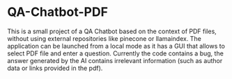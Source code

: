 # QA-Chatbot-PDF
  This is a small project of a QA Chatbot based on the context of PDF files, without using external repositories like pinecone or llamaindex.
The application can be launched from a local mode as it has a GUI that allows to select PDF file and enter a question.
Currently the code contains a bug, the answer generated by the AI contains irrelevant information (such as author data or links provided in the pdf). 

